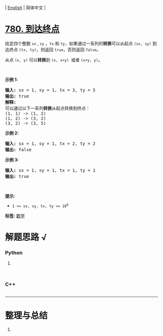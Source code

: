 | [English](README_EN.md) | 简体中文 |

# [780. 到达终点](https://leetcode.cn/problems/reaching-points)
<p>给定四个整数&nbsp;<code>sx</code>&nbsp;,&nbsp;<code>sy</code>&nbsp;，<code>tx</code>&nbsp;和&nbsp;<code>ty</code>，如果通过一系列的<strong>转换</strong>可以从起点&nbsp;<code>(sx, sy)</code>&nbsp;到达终点&nbsp;<code>(tx, ty)</code>，则返回 <code>true</code>，否则返回&nbsp;<code>false</code>。</p>

<p>从点&nbsp;<code>(x, y)</code>&nbsp;可以<strong>转换</strong>到&nbsp;<code>(x, x+y)</code>&nbsp; 或者&nbsp;<code>(x+y, y)</code>。</p>

<p>&nbsp;</p>

<p><strong>示例 1:</strong></p>

<pre>
<strong>输入:</strong> sx = 1, sy = 1, tx = 3, ty = 5
<strong>输出:</strong> true
<strong>解释:
</strong>可以通过以下一系列<strong>转换</strong>从起点转换到终点：
(1, 1) -&gt; (1, 2)
(1, 2) -&gt; (3, 2)
(3, 2) -&gt; (3, 5)
</pre>

<p><strong>示例 2:</strong></p>

<pre>
<strong>输入:</strong> sx = 1, sy = 1, tx = 2, ty = 2 
<strong>输出:</strong> false
</pre>

<p><strong>示例 3:</strong></p>

<pre>
<strong>输入:</strong> sx = 1, sy = 1, tx = 1, ty = 1 
<strong>输出:</strong> true
</pre>

<p>&nbsp;</p>

<p><strong>提示:</strong></p>

<ul>
	<li><code>1 &lt;= sx, sy, tx, ty &lt;= 10<sup>9</sup></code></li>
</ul>

**标签:**  [数学](https://leetcode.cn/tag/math) 
# 解题思路 √

### Python

1. 

```python

```


```python

```

### C++

```cpp

```

---



# 整理与总结

1. 